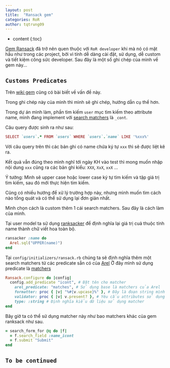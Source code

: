 ```yaml
---
layout: post
title:  "Ransack gem"
categories: RoR
author: tqtrung09
---
```


* content
{:toc}


[Gem Ransack](https://github.com/activerecord-hackery/ransack) đã trở nên quen thuộc với `RoR developer` khi mà nó có mặt hầu như trong các project, bởi vì tính dễ
dàng cài đặt, sử dụng, dễ custom và tiết kiệm công sức developer.
Sau đây là một số ghi chép của mình về gem này...






## `Customs Predicates`

Trên [wiki gem](https://github.com/activerecord-hackery/ransack/wiki/Custom-Predicates) cũng có bài biết về vấn đề này.

Trong ghi chép này của mình thì mình sẽ ghi chép, hướng dẫn cụ thể hơn.

Trong dự án mình làm, phần tìm kiếm `user` mục tìm kiếm theo attribute name, mình đang implement với [search matchers](https://github.com/activerecord-hackery/ransack#search-matchers) là `_cont`.

Câu query được sinh ra như sau: 
```ruby
SELECT `users`.* FROM `users` WHERE `users`.`name` LIKE '%xxx%'
```

Với câu query trên thì các bản ghi có name chứa ký tự `xxx` thì sẽ được liệt kê ra.

Kết quả vẫn đúng theo mình nghĩ tới ngày KH vào test thì mong muốn nhập nội dung `xxx` cũng ra các bản ghi kiểu:
`XXX`, `XxX`, `xxX` ...

Ý tưởng: Mình sẽ upper case hoặc lower case ký tự tìm kiếm và tập giá trị tìm kiếm, sau đó mới thực hiện tim kiếm.

Cũng có nhiều hướng để xử lý trường hợp này, nhưng mình muốn tìm cách nào tổng quát và có thể sử dụng lại đơn giản nhất.

Mình chọn cách là custom thêm 1 cái search matchers. Sau đây là cách làm của mình.

Tại user model ta sử dụng [ranksacker](https://github.com/activerecord-hackery/ransack/wiki/using-ransackers) để định nghĩa lại giá trị cuả thuộc tính name thành chữ viết hoa toàn bộ.

```ruby
ransacker :name do 
  Arel.sql("UPPER(name)")
end

```

Tại `config/initializers/ransack.rb` chúng ta sẽ định nghĩa thêm một search matchers từ các predicate sẵn có của
[Arel](http://www.rubydoc.info/github/rails/arel/master/Arel/Predications)
Ở đây mình sử dụng predicate là [matchers](http://www.rubydoc.info/github/rails/arel/master/Arel%2FPredications:matches)

```ruby
Ransack.configure do |config|
  config.add_predicate "icont", # Đặt tên cho matcher
    arel_predicate: "matches", # Sử dụng base là matchers của Arel
    formatter: proc { |v| "%#{v.upcase}%" }, # Đây là đoạn string mình truyền vào câu query của Arel matchers.
    validator: proc { |v| v.present? }, # Yêu cầu attributes sử dụng matcher phải có giá trị.
    type: :string # Định nghĩa kiểu dữ liệu sử dụng matcher
end
```

Bây giờ ta có thể sử dụng matcher này như bao matchers khác của gem ranksack như sau.
```ruby
= search_form_for @q do |f|
  = f.search_field :name_icont
  = f.submit "Submit"
end
```

## `To be continued`







